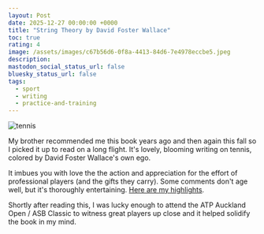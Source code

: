 ```yaml
---
layout: Post
date: 2025-12-27 00:00:00 +0000
title: "String Theory by David Foster Wallace"
toc: true
rating: 4
image: /assets/images/c67b56d6-0f8a-4413-84d6-7e4978eccbe5.jpeg
description: 
mastodon_social_status_url: false
bluesky_status_url: false
tags:
  - sport
  - writing
  - practice-and-training
---
```



![tennis](/assets/images/c67b56d6-0f8a-4413-84d6-7e4978eccbe5.jpeg)

My brother recommended me this book years ago and then again this fall so I picked it up to read on a long flight. It's lovely, blooming writing on tennis, colored by David Foster Wallace's own ego.

It imbues you with love the the action and appreciation for the effort of professional players (and the gifts they carry). Some comments don't age well, but it's thoroughly entertaining. [Here are my highlights](https://www.joshbeckman.org/sources/#47665545).

Shortly after reading this, I was lucky enough to attend the ATP Auckland Open / ASB Classic to witness great players up close and it helped solidify the book in my mind.
